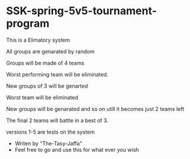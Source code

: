 # SSK-spring-5v5-tournament-program
This is a Elimatory system

All groups are genarated by random

Groups will be made of 4 teams

Worst performing team will be eliminated.

New groups of 3 will be genarted

Worst team will be eliminated

New groups will be genarated and so on utill it becomes just 2 teams left

The final 2 teams will battle in a best of 3.

versions 1-5 are tests on the system

- Writen by "The-Tasy-Jaffa"
- Feel free to go and use this for what ever you wish
